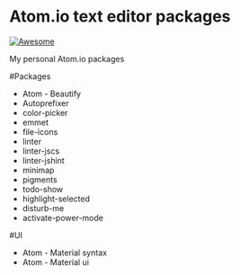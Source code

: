 # Atom.io text editor packages

[![Awesome](https://cdn.rawgit.com/sindresorhus/awesome/d7305f38d29fed78fa85652e3a63e154dd8e8829/media/badge.svg)](https://github.com/sindresorhus/awesome)

My personal Atom.io packages

#Packages
* Atom - Beautify
* Autoprefixer
* color-picker
* emmet
* file-icons
* linter
* linter-jscs
* linter-jshint
* minimap
* pigments
* todo-show
* highlight-selected
* disturb-me
* activate-power-mode

#UI
* Atom - Material syntax
* Atom - Material ui
